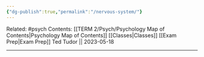 ```yaml
---
{"dg-publish":true,"permalink":"/nervous-system/"}
---
```


Related: #psych
Contents: [[TERM 2/Psych/Psychology Map of Contents\|Psychology Map of Contents]]
[[Classes\|Classes]]
[[Exam Prep\|Exam Prep]]
Ted Tudor || 2023-05-18
***
